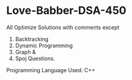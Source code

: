 # Love-Babber-DSA-450

All Optimize Solutions with comments except 
1. Backtracking
2. Dynamic Programming
3. Graph &
4. Spoj Questions.

Programming Language Used: C++

